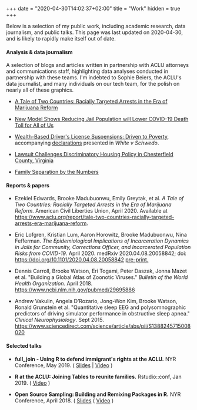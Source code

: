 +++
date = "2020-04-30T14:02:37+02:00"
title = "Work"
hidden = true  
+++

Below is a selection of my public work, including academic research, data journalism, and public talks. This page was last updated on 2020-04-30, and is likely to rapidly make itself out of date. 

#### Analysis & data journalism

A selection of blogs and articles written in partnership with ACLU attorneys and communications staff, highlighting data analyses conducted in partnership with these teams. I'm indebted to Sophie Beiers, the ACLU's data journalist, and many individuals on our tech team, for the polish on nearly all of these graphics. 

+ [A Tale of Two Countries: Racially Targeted Arrests in the Era of Marijuana Reform](https://www.aclu.org/news/criminal-law-reform/a-tale-of-two-countries-racially-targeted-arrests-in-the-era-of-marijuana-reform/)

+ [New Model Shows Reducing Jail Population will Lower COVID-19 Death Toll for All of Us](https://www.aclu.org/news/smart-justice/new-model-shows-reducing-jail-population-will-lower-covid-19-death-toll-for-all-of-us/)

+ [Wealth-Based Driver's License Suspensions: Driven to Poverty](https://graphics.aclu.org/south_carolina/), accompanying [declarations](https://www.aclu.org/legal-document/brooke-watson-declaration-and-exhibits) presented in _White v Schwedo_. 

+ [Lawsuit Challenges Discriminatory Housing Policy in Chesterfield County, Virginia](https://www.aclu.org/blog/racial-justice/race-and-economic-justice/lawsuit-challenges-discriminatory-housing-policy) 

+ [Family Separation by the Numbers](https://www.aclu.org/issues/immigrants-rights/immigrants-rights-and-detention/family-separation)

#### Reports & papers

+ Ezekiel Edwards, Brooke Madubuonwu, Emily Greytak, et al.  _A Tale of Two Countries: Racially Targeted Arrests in the Era of Marijuana Reform._ American Civil Liberties Union, April 2020. Available at https://www.aclu.org/report/tale-two-countries-racially-targeted-arrests-era-marijuana-reform. 

+ Eric Lofgren, Kristian Lum, Aaron Horowitz, Brooke Madubuonwu, Nina Fefferman. _The Epidemiological Implications of Incarceration Dynamics in Jails for Community, Corrections Officer, and Incarcerated Population Risks from COVID-19_. April 2020. medRxiv 2020.04.08.20058842; doi: https://doi.org/10.1101/2020.04.08.20058842 [pre-print.](https://www.medrxiv.org/content/10.1101/2020.04.08.20058842v2)

+ Dennis Carroll, Brooke Watson, Eri Togami, Peter Daszak, Jonna Mazet et al. "Building a Global Atlas of Zoonotic Viruses." _Bulletin of the World Health Organization_. April 2018. https://www.ncbi.nlm.nih.gov/pubmed/29695886 

+ Andrew Vakulin, Angela D’Rozario, Jong-Won Kim, Brooke Watson, Ronald Grunstein et al. "Quantitative sleep EEG and polysomnographic predictors of driving simulator performance in obstructive sleep apnea." _Clinical Neurophysiology_. Sept 2015. https://www.sciencedirect.com/science/article/abs/pii/S1388245715008020 

#### Selected talks 

+ **full_join - Using R to defend immigrant's rights at the ACLU.** NYR Conference, May 2019. ( [Slides](https://github.com/brooke-watson/nyr-2019/blob/master/NYR2019_R%40theALCU.pdf) | [Video](https://youtu.be/t9Fqq9ftXVM) )

+ **R at the ACLU: Joining Tables to reunite families.** Rstudio::conf, Jan 2019. ( [Video](https://resources.rstudio.com/rstudio-conf-2019/r-at-the-aclu-joining-tables-to-to-reunite-families) )

+ **Open Source Sampling: Building and Remixing Packages in R.** NYR Conference, April 2018. ( [Slides](https://github.com/brooke-watson/nyr/)  ( [Video](https://youtu.be/Qpz6-Lntl00) )
